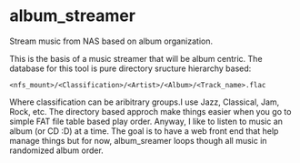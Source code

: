 # album_streamer
Stream music from NAS based on album organization. 

This is the basis of a music streamer that will be album centric. The database for this tool is pure directory sructure hierarchy based:

    <nfs_mount>/<Classification>/<Artist>/<Album>/<Track_name>.flac
    
Where classification can be aribitrary groups.I use Jazz, Classical, Jam, Rock, etc. The directory based approch make things easier when you go to simple FAT file table based play order. Anyway, I like to listen to music an album (or CD :D) at a time. The goal is to have a web front end that help manage things but for now, album_sreamer loops though all music in randomized album order.
